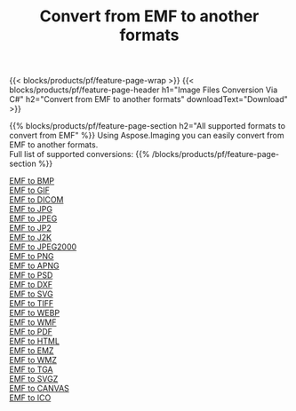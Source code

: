 ﻿---
title: Convert from EMF to another formats 
weight: 3920
url: /net/conversion/from/emf 
lang: en
langdirlevel: 2
locales: zh-hans,ja,it,ru,de,es,fr,nl,id,lt,pl,pt,vi,tr,ko,zh-hant,ar,hi,th,sv,cs,uk,he
description: Using Aspose.Imaging you can easily convert from EMF to another formats
---

{{< blocks/products/pf/feature-page-wrap >}}
{{< blocks/products/pf/feature-page-header h1="Image Files Conversion Via C#" h2="Convert from EMF to another formats" downloadText="Download" >}}


{{% blocks/products/pf/feature-page-section  h2="All supported formats to convert from EMF" %}}
Using Aspose.Imaging you can easily convert from EMF to another formats.
<br/>
Full list of supported conversions:
{{% /blocks/products/pf/feature-page-section %}}
<div class="container-fluid productfamilypage bg-gray">
    <div class="convertypes bg-gray agp-content section">
        <div class="container">
		<div class="row other-converters">
		    <div class='col-md-2 other-converter remove-lp remove-rp'><a href="/imaging/net/conversion/emf-to-bmp" >EMF to BMP</a></div><div class='col-md-2 other-converter remove-lp remove-rp'><a href="/imaging/net/conversion/emf-to-gif" >EMF to GIF</a></div><div class='col-md-2 other-converter remove-lp remove-rp'><a href="/imaging/net/conversion/emf-to-dicom" >EMF to DICOM</a></div><div class='col-md-2 other-converter remove-lp remove-rp'><a href="/imaging/net/conversion/emf-to-jpg" >EMF to JPG</a></div><div class='col-md-2 other-converter remove-lp remove-rp'><a href="/imaging/net/conversion/emf-to-jpeg" >EMF to JPEG</a></div><div class='col-md-2 other-converter remove-lp remove-rp'><a href="/imaging/net/conversion/emf-to-jp2" >EMF to JP2</a></div><div class='col-md-2 other-converter remove-lp remove-rp'><a href="/imaging/net/conversion/emf-to-j2k" >EMF to J2K</a></div><div class='col-md-2 other-converter remove-lp remove-rp'><a href="/imaging/net/conversion/emf-to-jpeg2000" >EMF to JPEG2000</a></div><div class='col-md-2 other-converter remove-lp remove-rp'><a href="/imaging/net/conversion/emf-to-png" >EMF to PNG</a></div><div class='col-md-2 other-converter remove-lp remove-rp'><a href="/imaging/net/conversion/emf-to-apng" >EMF to APNG</a></div><div class='col-md-2 other-converter remove-lp remove-rp'><a href="/imaging/net/conversion/emf-to-psd" >EMF to PSD</a></div><div class='col-md-2 other-converter remove-lp remove-rp'><a href="/imaging/net/conversion/emf-to-dxf" >EMF to DXF</a></div><div class='col-md-2 other-converter remove-lp remove-rp'><a href="/imaging/net/conversion/emf-to-svg" >EMF to SVG</a></div><div class='col-md-2 other-converter remove-lp remove-rp'><a href="/imaging/net/conversion/emf-to-tiff" >EMF to TIFF</a></div><div class='col-md-2 other-converter remove-lp remove-rp'><a href="/imaging/net/conversion/emf-to-webp" >EMF to WEBP</a></div><div class='col-md-2 other-converter remove-lp remove-rp'><a href="/imaging/net/conversion/emf-to-wmf" >EMF to WMF</a></div><div class='col-md-2 other-converter remove-lp remove-rp'><a href="/imaging/net/conversion/emf-to-pdf" >EMF to PDF</a></div><div class='col-md-2 other-converter remove-lp remove-rp'><a href="/imaging/net/conversion/emf-to-html" >EMF to HTML</a></div><div class='col-md-2 other-converter remove-lp remove-rp'><a href="/imaging/net/conversion/emf-to-emz" >EMF to EMZ</a></div><div class='col-md-2 other-converter remove-lp remove-rp'><a href="/imaging/net/conversion/emf-to-wmz" >EMF to WMZ</a></div><div class='col-md-2 other-converter remove-lp remove-rp'><a href="/imaging/net/conversion/emf-to-tga" >EMF to TGA</a></div><div class='col-md-2 other-converter remove-lp remove-rp'><a href="/imaging/net/conversion/emf-to-svgz" >EMF to SVGZ</a></div><div class='col-md-2 other-converter remove-lp remove-rp'><a href="/imaging/net/conversion/emf-to-canvas" >EMF to CANVAS</a></div><div class='col-md-2 other-converter remove-lp remove-rp'><a href="/imaging/net/conversion/emf-to-ico" >EMF to ICO</a></div>
                </div>
        </div>
    </div>
</div>
<br/>

